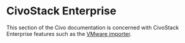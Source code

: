 # CivoStack Enterprise

This section of the Civo documentation is concerned with CivoStack Enterprise features such as the [VMware importer](./vmware-importer/index.md).